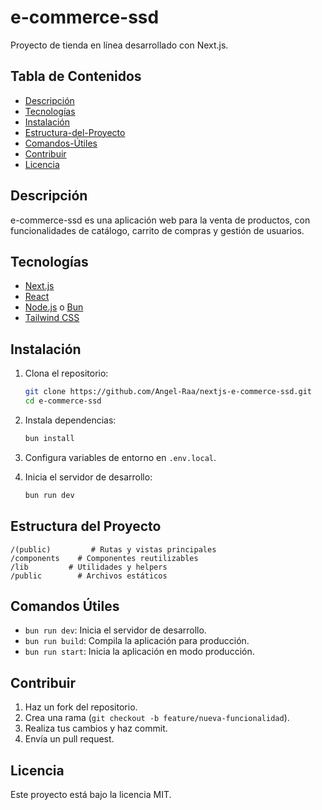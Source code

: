 # e-commerce-ssd

Proyecto de tienda en línea desarrollado con Next.js.

## Tabla de Contenidos

- [Descripción](#descripción)
- [Tecnologías](#tecnologías)
- [Instalación](#instalación)
- [Estructura-del-Proyecto](#estructura-del-proyecto)
- [Comandos-Útiles](#comandos-útiles)
- [Contribuir](#contribuir)
- [Licencia](#licencia)


## Descripción

e-commerce-ssd es una aplicación web para la venta de productos, con funcionalidades de catálogo, carrito de compras y gestión de usuarios.

## Tecnologías

- [Next.js](https://nextjs.org/)
- [React](https://react.dev/)
- [Node.js](https://nodejs.org/) o [Bun](https://bun.sh/)
- [Tailwind CSS](https://tailwindcss.com/)

## Instalación

1. Clona el repositorio:
    ```bash
    git clone https://github.com/Angel-Raa/nextjs-e-commerce-ssd.git
    cd e-commerce-ssd
    ```
2. Instala dependencias:
    ```bash
    bun install
    ```
3. Configura variables de entorno en `.env.local`.

4. Inicia el servidor de desarrollo:
    ```bash
    bun run dev
    ```

## Estructura del Proyecto

```
/(public)         # Rutas y vistas principales
/components    # Componentes reutilizables
/lib         # Utilidades y helpers
/public        # Archivos estáticos
```

## Comandos Útiles

- `bun run dev`: Inicia el servidor de desarrollo.
- `bun run build`: Compila la aplicación para producción.
- `bun run start`: Inicia la aplicación en modo producción.

## Contribuir

1. Haz un fork del repositorio.
2. Crea una rama (`git checkout -b feature/nueva-funcionalidad`).
3. Realiza tus cambios y haz commit.
4. Envía un pull request.

## Licencia

Este proyecto está bajo la licencia MIT.
